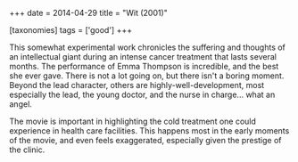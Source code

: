 +++
date = 2014-04-29
title = "Wit (2001)"

[taxonomies]
tags = ['good']
+++

This somewhat experimental work chronicles the suffering and thoughts of
an intellectual giant during an intense cancer treatment that lasts
several months. The performance of Emma Thompson is incredible, and the
best she ever gave. There is not a lot going on, but there isn\'t a
boring moment. Beyond the lead character, others are
highly-well-development, most especially the lead, the young doctor, and
the nurse in charge\... what an angel.

The movie is important in highlighting the cold treatment one could
experience in health care facilities. This happens most in the early
moments of the movie, and even feels exaggerated, especially given the
prestige of the clinic.
